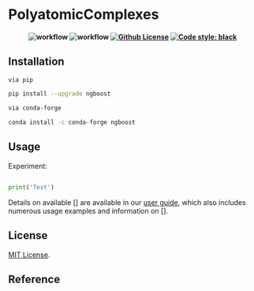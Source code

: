 # PolyatomicComplexes

<h4 align="center">
  
![workflow](https://github.com/rahulkhorana/PolyatomicComplexes/actions/workflows/build.yml/badge.svg)
![workflow](https://github.com/rahulkhorana/PolyatomicComplexes/actions/workflows/ci.yml/badge.svg)
[![Github License](https://img.shields.io/badge/License-MIT%202.0-blue.svg)](https://opensource.org/licenses/MIT)
[![Code style: black](https://img.shields.io/badge/code%20style-black-000000.svg)](https://github.com/psf/black)

</h4>

## Installation

```sh
via pip

pip install --upgrade ngboost

via conda-forge

conda install -c conda-forge ngboost
```

## Usage

Experiment:

```python

print('Test')
```

Details on available [] are available in our [user guide](), which also includes numerous usage examples and information on [].

## License

[MIT License](https://github.com/rahulkhorana/PolyatomicComplexes/blob/master/LICENSE).

## Reference
